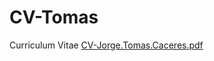 # CV-Tomas
Curriculum Vitae
[CV-Jorge.Tomas.Caceres.pdf](https://github.com/Tomicaceres04/CV-Tomas/files/13379555/CV-Jorge.Tomas.Caceres.pdf)
